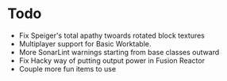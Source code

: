 # Todo
- Fix Speiger's total apathy twoards rotated block textures
- Multiplayer support for Basic Worktable.
- More SonarLint warnings starting from base classes outward
- Fix Hacky way of putting output power in Fusion Reactor
- Couple more fun items to use